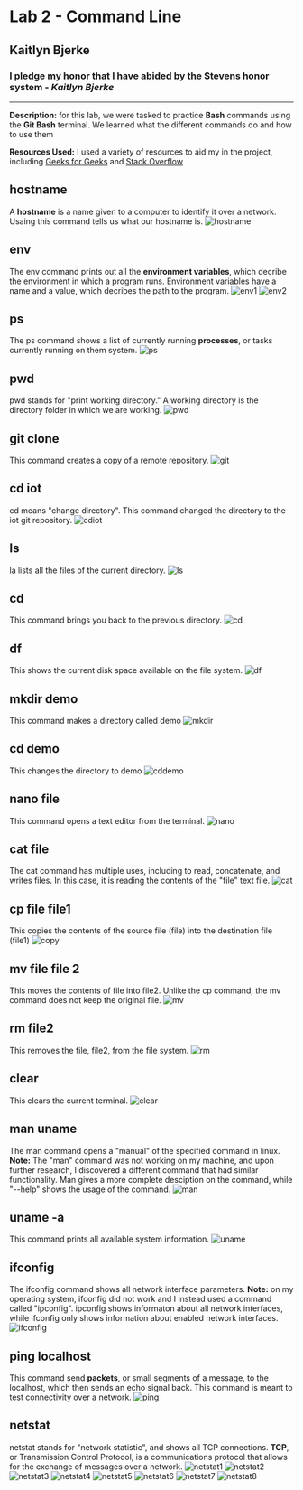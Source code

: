 # **Lab 2** - Command Line
## Kaitlyn Bjerke
### I pledge my honor that I have abided by the Stevens honor system - *Kaitlyn Bjerke*
---
**Description:** for this lab, we were tasked to practice **Bash** commands using the **Git Bash** terminal. We learned what the different commands do and how to use them

**Resources Used:** I used a variety of resources to aid my in the project, including [Geeks for Geeks](https://www.geeksforgeeks.org/) and [Stack Overflow](https://stackoverflow.com/questions)

hostname
--
A **hostname** is a name given to a computer to identify it over a network. Usaing this command tells us what our hostname is.
![hostname](https://github.com/kaitlynbjerke/Images/blob/main/hostname.png)

env
--
The env command prints out all the **environment variables**, which decribe the environment in which a program runs. Environment variables have a name and a value, which decribes the path to the program.
![env1](https://github.com/kaitlynbjerke/Images/blob/main/env1.png)
![env2](https://github.com/kaitlynbjerke/Images/blob/main/env2.png)

ps
--
The ps command shows a list of currently running **processes**, or tasks currently running on them system.
![ps](https://github.com/kaitlynbjerke/Images/blob/main/ps.png)

pwd
--
pwd stands for "print working directory." A working directory is the directory folder in which we are working.
![pwd](https://github.com/kaitlynbjerke/Images/blob/main/pwd.png)

git clone
--
This command creates a copy of a remote repository.
![git](https://github.com/kaitlynbjerke/Images/blob/main/git_clone.png)

cd iot
--
cd means "change directory". This command changed the directory to the iot git repository.
![cdiot](https://github.com/kaitlynbjerke/Images/blob/main/cd_iot.png)

ls
--
la lists all the files of the current directory.
![ls](https://github.com/kaitlynbjerke/Images/blob/main/ls.png)

cd
--
This command brings you back to the previous directory.
![cd](https://github.com/kaitlynbjerke/Images/blob/main/cd.png)

df
--
This shows the current disk space available on the file system.
![df](https://github.com/kaitlynbjerke/Images/blob/main/df.png)

mkdir demo
--
This command makes a directory called demo
![mkdir](https://github.com/kaitlynbjerke/Images/blob/main/mkdir.png)

cd demo
--
This changes the directory to demo
![cddemo](https://github.com/kaitlynbjerke/Images/blob/main/cd_demo.png)

nano file
--
This command opens a text editor from the terminal.
![nano](https://github.com/kaitlynbjerke/Images/blob/main/nano.png)

cat file
--
The cat command has multiple uses, including to read, concatenate, and writes files. In this case, it is reading the contents of the "file" text file.
![cat](https://github.com/kaitlynbjerke/Images/blob/main/cat_file.png)

cp file file1
--
This copies the contents of the source file (file) into the destination file (file1)
![copy](https://github.com/kaitlynbjerke/Images/blob/main/copy_file.png)

mv file file 2
--
This moves the contents of file into file2. Unlike the cp command, the mv command does not keep the original file.
![mv](https://github.com/kaitlynbjerke/Images/blob/main/mv_file.png)

rm file2
--
This removes the file, file2, from the file system.
![rm](https://github.com/kaitlynbjerke/Images/blob/main/rm_file2.png)

clear
--
This clears the current terminal.
![clear](https://github.com/kaitlynbjerke/Images/blob/main/clear.png)

man uname
--
The man command opens a "manual" of the specified command in linux. **Note:** The "man" command was not working on my machine, and upon further research, I discovered a different command that had similar functionality. Man gives a more complete desciption on the command, while "--help" shows the usage of the command.
![man](https://github.com/kaitlynbjerke/Images/blob/main/uname_help.png)

uname -a
--
This command prints all available system information.
![uname](https://github.com/kaitlynbjerke/Images/blob/main/uname.png)

ifconfig
--
The ifconfig command shows all network interface parameters. **Note:** on my operating system, ifconfig did not work and I instead used a command called "ipconfig". ipconfig shows informaton about all network interfaces, while ifconfig only shows information about enabled network interfaces.
![ifconfig](https://github.com/kaitlynbjerke/Images/blob/main/ipconfig.png)

ping localhost
--
This command send **packets**, or small segments of a message, to the localhost, which then sends an echo signal back. This command is meant to test connectivity over a network.
![ping](https://github.com/kaitlynbjerke/Images/blob/main/ping.png)

netstat
--
netstat stands for "network statistic", and shows all TCP connections. **TCP**, or Transmission Control Protocol, is a communications protocol that allows for the exchange of messages over a network.
![netstat1](https://github.com/kaitlynbjerke/Images/blob/main/netstat1.png)
![netstat2](https://github.com/kaitlynbjerke/Images/blob/main/netstat2.png)
![netstat3](https://github.com/kaitlynbjerke/Images/blob/main/netstat3.png)
![netstat4](https://github.com/kaitlynbjerke/Images/blob/main/netstat4.png)
![netstat5](https://github.com/kaitlynbjerke/Images/blob/main/netstat5.png)
![netstat6](https://github.com/kaitlynbjerke/Images/blob/main/netstat6.png)
![netstat7](https://github.com/kaitlynbjerke/Images/blob/main/netstat7.png)
![netstat8](https://github.com/kaitlynbjerke/Images/blob/main/netstat8.png)

